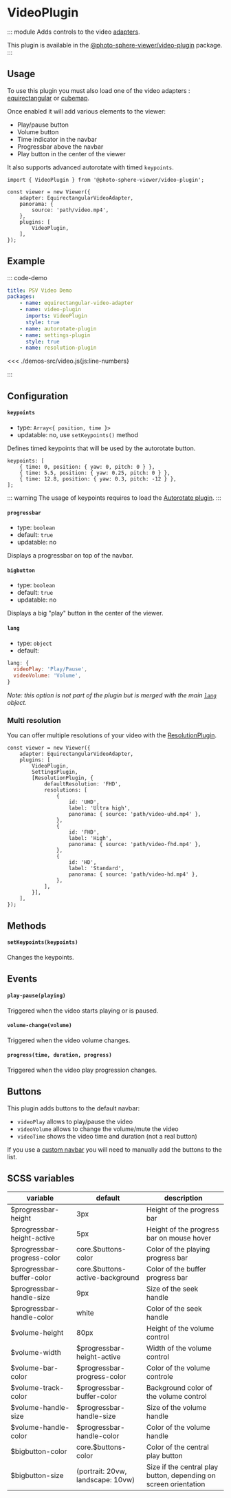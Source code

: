 # VideoPlugin <Badge text="Styles"/>

<Badges module="video-plugin"/>

::: module
<ApiButton page="modules/VideoPlugin.html"/>
Adds controls to the video [adapters](../guide/adapters/).

This plugin is available in the [@photo-sphere-viewer/video-plugin](https://www.npmjs.com/package/@photo-sphere-viewer/video-plugin) package.
:::

## Usage

To use this plugin you must also load one of the video adapters : [equirectangular](../guide/adapters/equirectangular-video.md) or [cubemap](../guide/adapters/cubemap-video.md).

Once enabled it will add various elements to the viewer:

-   Play/pause button
-   Volume button
-   Time indicator in the navbar
-   Progressbar above the navbar
-   Play button in the center of the viewer

It also supports advanced autorotate with timed `keypoints`.

```js:line-numbers
import { VideoPlugin } from '@photo-sphere-viewer/video-plugin';

const viewer = new Viewer({
    adapter: EquirectangularVideoAdapter,
    panorama: {
        source: 'path/video.mp4',
    },
    plugins: [
        VideoPlugin,
    ],
});
```

## Example

::: code-demo

```yaml
title: PSV Video Demo
packages:
    - name: equirectangular-video-adapter
    - name: video-plugin
      imports: VideoPlugin
      style: true
    - name: autorotate-plugin
    - name: settings-plugin
      style: true
    - name: resolution-plugin
```

<<< ./demos-src/video.js{js:line-numbers}

:::

## Configuration

#### `keypoints`

-   type: `Array<{ position, time }>`
-   updatable: no, use `setKeypoints()` method

Defines timed keypoints that will be used by the autorotate button.

```js:line-numbers
keypoints: [
    { time: 0, position: { yaw: 0, pitch: 0 } },
    { time: 5.5, position: { yaw: 0.25, pitch: 0 } },
    { time: 12.8, position: { yaw: 0.3, pitch: -12 } },
];
```

::: warning
The usage of keypoints requires to load the [Autorotate plugin](./autorotate.md).
:::

#### `progressbar`

-   type: `boolean`
-   default: `true`
-   updatable: no

Displays a progressbar on top of the navbar.

#### `bigbutton`

-   type: `boolean`
-   default: `true`
-   updatable: no

Displays a big "play" button in the center of the viewer.

#### `lang`

-   type: `object`
-   default:

```js
lang: {
  videoPlay: 'Play/Pause',
  videoVolume: 'Volume',
}
```

_Note: this option is not part of the plugin but is merged with the main [`lang`](../guide/config.md#lang) object._

### Multi resolution

You can offer multiple resolutions of your video with the [ResolutionPlugin](./resolution.md).

```js:line-numbers
const viewer = new Viewer({
    adapter: EquirectangularVideoAdapter,
    plugins: [
        VideoPlugin,
        SettingsPlugin,
        [ResolutionPlugin, {
            defaultResolution: 'FHD',
            resolutions: [
                {
                    id: 'UHD',
                    label: 'Ultra high',
                    panorama: { source: 'path/video-uhd.mp4' },
                },
                {
                    id: 'FHD',
                    label: 'High',
                    panorama: { source: 'path/video-fhd.mp4' },
                },
                {
                    id: 'HD',
                    label: 'Standard',
                    panorama: { source: 'path/video-hd.mp4' },
                },
            ],
        }],
    ],
});
```

## Methods

#### `setKeypoints(keypoints)`

Changes the keypoints.

## Events

#### `play-pause(playing)`

Triggered when the video starts playing or is paused.

#### `volume-change(volume)`

Triggered when the video volume changes.

#### `progress(time, duration, progress)`

Triggered when the video play progression changes.

## Buttons

This plugin adds buttons to the default navbar:

-   `videoPlay` allows to play/pause the video
-   `videoVolume` allows to change the volume/mute the video
-   `videoTime` shows the video time and duration (not a real button)

If you use a [custom navbar](../guide/navbar.md) you will need to manually add the buttons to the list.

## SCSS variables

| variable                    | default                              | description                                                      |
| --------------------------- | ------------------------------------ | ---------------------------------------------------------------- |
| $progressbar-height         | 3px                                  | Height of the progress bar                                       |
| $progressbar-height-active  | 5px                                  | Height of the progress bar on mouse hover                        |
| $progressbar-progress-color | core.$buttons-color                  | Color of the playing progress bar                                |
| $progressbar-buffer-color   | core.$buttons-active-background      | Color of the buffer progress bar                                 |
| $progressbar-handle-size    | 9px                                  | Size of the seek handle                                          |
| $progressbar-handle-color   | white                                | Color of the seek handle                                         |
| $volume-height              | 80px                                 | Height of the volume control                                     |
| $volume-width               | $progressbar-height-active           | Width of the volume control                                      |
| $volume-bar-color           | $progressbar-progress-color          | Color of the volume controle                                     |
| $volume-track-color         | $progressbar-buffer-color            | Background color of the volume control                           |
| $volume-handle-size         | $progressbar-handle-size             | Size of the volume handle                                        |
| $volume-handle-color        | $progressbar-handle-color            | Color of the volume handle                                       |
| $bigbutton-color            | core.$buttons-color                  | Color of the central play button                                 |
| $bigbutton-size             | (portrait: 20vw,<br>landscape: 10vw) | Size if the central play button, depending on screen orientation |
